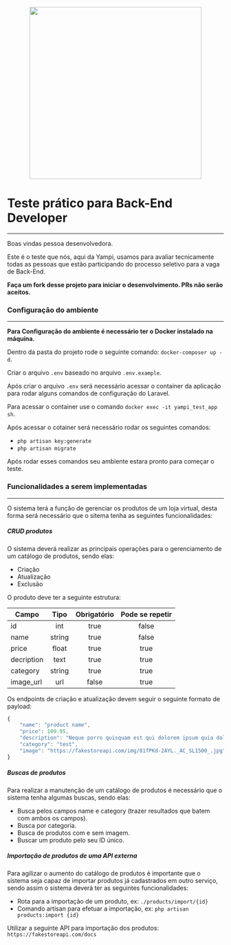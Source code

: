 <p align="center"><a href="https://yampi.com.br" target="_blank"><img src="https://icons.yampi.me/svg/brand-yampi.svg" width="400"></a></p>

# Teste prático para Back-End Developer
***

Boas vindas pessoa desenvolvedora.

Este é o teste que nós, aqui da Yampi, usamos para avaliar tecnicamente todas as pessoas que estão participando do processo seletivo para a vaga de Back-End.

**Faça um fork desse projeto para iniciar o desenvolvimento. PRs não serão aceitos.**

### Configuração do ambiente
***

**Para Configuração do ambiente é necessário ter o Docker instalado na máquina.**

Dentro da pasta do projeto rode o seguinte comando: `docker-composer up -d`.

Criar o arquivo `.env` baseado no arquivo `.env.example`.

Após criar o arquivo `.env` será necessário acessar o container da aplicação para rodar alguns comandos de configuração do Laravel.

Para acessar o container use o comando `docker exec -it yampi_test_app sh`.

Após acessar o cotainer será necessário rodar os seguintes comandos:

- `php artisan key:generate`
- `php artisan migrate`

Após rodar esses comandos seu ambiente estara pronto para começar o teste.


### Funcionalidades a serem implementadas
***

O sistema terá a função de gerenciar os produtos de um loja virtual, desta forma será necessário que o sitema tenha as seguintes funcionalidades:

##### CRUD produtos

O sistema deverá realizar as principais operações para o gerenciamento de um catálogo de produtos, sendo elas:
- Criação
- Atualização
- Exclusão

O produto deve ter a seguinte estrutura:

Campo       | Tipo      | Obrigatório   | Pode se repetir
----------- | :------:  | :------:      | :------:
id          | int       | true          | false
name        | string    | true          | false        
price       | float     | true          | true
decription  | text      | true          | true
category    | string    | true          | true
image_url   | url       | false         | true

Os endpoints de criação e atualização devem seguir o seguinte formato de payload:
~~~javascript
{
    "name": "product name",
    "price": 109.95,
    "description": "Neque porro quisquam est qui dolorem ipsum quia dolor sit amet, consectetur, adipisci velit...",
    "category": "test",
    "image": "https://fakestoreapi.com/img/81fPKd-2AYL._AC_SL1500_.jpg"
}
~~~

##### Buscas de produtos

Para realizar a manutenção de um catálogo de produtos é necessário que o sistema tenha algumas buscas, sendo elas:

- Busca pelos campos name e category (trazer resultados que batem com ambos os campos).
- Busca por categoria.
- Busca de produtos com e sem imagem.
- Buscar um produto pelo seu ID único.

##### Importação de produtos de uma API externa

Para agilizar o aumento do catálogo de produtos é importante que o sistema seja capaz de importar produtos já cadastrados em outro serviço, sendo assim o sistema deverá ter as seguintes funcionalidades:

- Rota para a importação de um produto, ex: `./products/import/{id}`
- Comando artisan para efetuar a importação, ex: `php artisan products:import {id}`

Utilizar a seguinte API para importação dos produtos: `https://fakestoreapi.com/docs`

